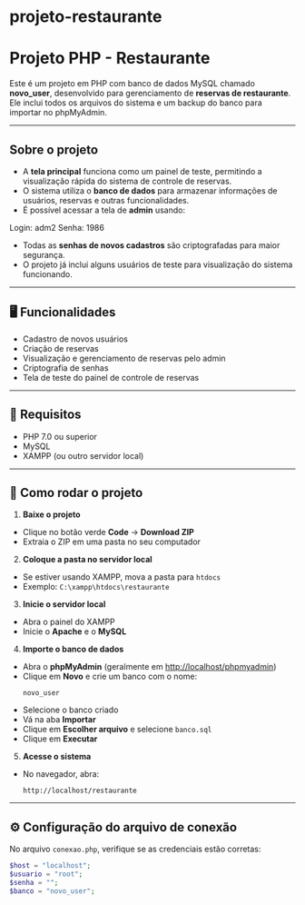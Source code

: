 # projeto-restaurante
# Projeto PHP - Restaurante

Este é um projeto em PHP com banco de dados MySQL chamado **novo_user**, desenvolvido para gerenciamento de **reservas de restaurante**.  
Ele inclui todos os arquivos do sistema e um backup do banco para importar no phpMyAdmin.

---

## Sobre o projeto

- A **tela principal** funciona como um painel de teste, permitindo a visualização rápida do sistema de controle de reservas.
- O sistema utiliza o **banco de dados** para armazenar informações de usuários, reservas e outras funcionalidades.
- É possível acessar a tela de **admin** usando:  

Login: adm2
Senha: 1986

- Todas as **senhas de novos cadastros** são criptografadas para maior segurança.
- O projeto já inclui alguns usuários de teste para visualização do sistema funcionando.

---

## 🖥️ Funcionalidades

- Cadastro de novos usuários  
- Criação de reservas  
- Visualização e gerenciamento de reservas pelo admin  
- Criptografia de senhas  
- Tela de teste do painel de controle de reservas  

---

## 📌 Requisitos

- PHP 7.0 ou superior  
- MySQL  
- XAMPP (ou outro servidor local)

---

## 🚀 Como rodar o projeto

1. **Baixe o projeto**
 - Clique no botão verde **Code** → **Download ZIP**
 - Extraia o ZIP em uma pasta no seu computador

2. **Coloque a pasta no servidor local**
 - Se estiver usando XAMPP, mova a pasta para `htdocs`
 - Exemplo: `C:\xampp\htdocs\restaurante`

3. **Inicie o servidor local**
 - Abra o painel do XAMPP
 - Inicie o **Apache** e o **MySQL**

4. **Importe o banco de dados**
 - Abra o **phpMyAdmin** (geralmente em [http://localhost/phpmyadmin](http://localhost/phpmyadmin))
 - Clique em **Novo** e crie um banco com o nome:  
   ```
   novo_user
   ```
 - Selecione o banco criado
 - Vá na aba **Importar**
 - Clique em **Escolher arquivo** e selecione `banco.sql`
 - Clique em **Executar**

5. **Acesse o sistema**
 - No navegador, abra:  
   ```
   http://localhost/restaurante
   ```

---

## ⚙️ Configuração do arquivo de conexão

No arquivo `conexao.php`, verifique se as credenciais estão corretas:

```php
$host = "localhost";
$usuario = "root";
$senha = "";
$banco = "novo_user";

